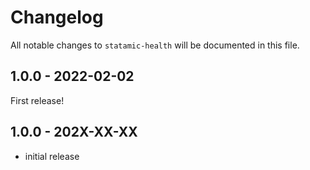 # Changelog

All notable changes to `statamic-health` will be documented in this file.

## 1.0.0 - 2022-02-02

First release!

## 1.0.0 - 202X-XX-XX

- initial release
